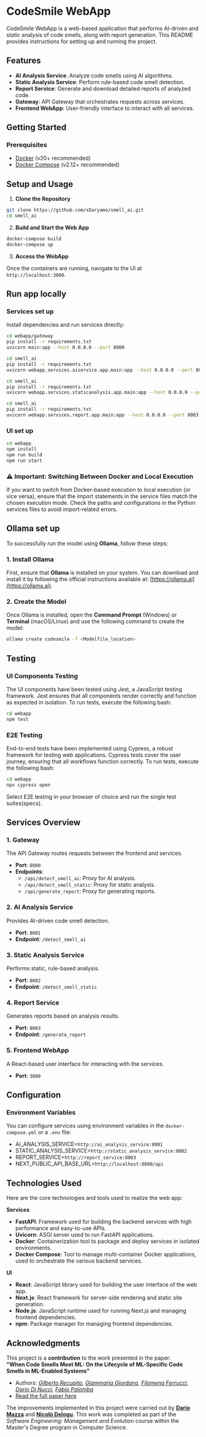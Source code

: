 # **CodeSmile WebApp**

CodeSmile WebApp is a web-based application that performs AI-driven and static analysis of code smells, along with report generation. This README provides instructions for setting up and running the project.

## **Features**
- **AI Analysis Service**: Analyze code smells using AI algorithms.
- **Static Analysis Service**: Perform rule-based code smell detection.
- **Report Service**: Generate and download detailed reports of analyzed code.
- **Gateway**: API Gateway that orchestrates requests across services.
- **Frontend WebApp**: User-friendly interface to interact with all services.

## **Getting Started**

### **Prerequisites**
- [Docker](https://www.docker.com/) (v20+ recommended)
- [Docker Compose](https://docs.docker.com/compose/) (v2.12+ recommended)

## **Setup and Usage**

1. **Clone the Repository**
```bash
git clone https://github.com/xDaryamo/smell_ai.git
cd smell_ai
``` 

2. **Build and Start the Web App**
```bash
docker-compose build
docker-compose up
``` 

3. **Access the WebApp**

Once the containers are running, navigate to the UI at `http://localhost:3000`.


## **Run app locally**

### **Services set up**
Install dependencies and run services directly: 

```bash
cd webapp/gateway
pip install -r requirements.txt
uvicorn main:app --host 0.0.0.0 --port 8000
``` 

```bash
cd smell_ai
pip install -r requirements.txt
uvicorn webapp.services.aiservice.app.main:app --host 0.0.0.0 --port 8001
``` 

```bash
cd smell_ai
pip install -r requirements.txt
uvicorn webapp.services.staticanalysis.app.main:app --host 0.0.0.0 --port 8002
``` 

```bash
cd smell_ai
pip install -r requirements.txt
uvicorn webapp.services.report.app.main:app --host 0.0.0.0 --port 8003
``` 

### **UI set up**
```bash
cd webapp
npm install
npm run build
npm run start
```

### ⚠️ Important: Switching Between Docker and Local Execution
If you want to switch from Docker-based execution to local execution (or vice versa), ensure that the import statements in the service files match the chosen execution mode.
Check the paths and configurations in the Python services files to avoid import-related errors.

## **Ollama set up**

To successfully run the model using **Ollama**, follow these steps:

### 1. Install Ollama
First, ensure that **Ollama** is installed on your system. You can download and install it by following the official instructions available at: [https://ollama.ai](https://ollama.ai).

### 2. Create the Model
Once Ollama is installed, open the **Command Prompt** (Windows) or **Terminal** (macOS/Linux) and use the following command to create the model:

```bash
ollama create codesmile -f <Modelfile_location>
```

## **Testing**

### **UI Components Testing**
The UI components have been tested using Jest, a JavaScript testing framework. Jest ensures that all components render correctly and function as expected in isolation. To run tests, execute the following bash:

```bash
cd webapp
npm test
``` 

### **E2E Testing**
End-to-end tests have been implemented using Cypress, a robust framework for testing web applications. Cypress tests cover the user journey, ensuring that all workflows function correctly. To run tests, execute the following bash:

```bash
cd webapp
npx cypress open
``` 
Select E2E testing in your browser of choice and run the single test suites(specs).

## **Services Overview**

### **1. Gateway**
The API Gateway routes requests between the frontend and services.
- **Port**: `8000`
- **Endpoints**:
  - `/api/detect_smell_ai`: Proxy for AI analysis.
  - `/api/detect_smell_static`: Proxy for static analysis.
  - `/api/generate_report`: Proxy for generating reports.

### **2. AI Analysis Service**
Provides AI-driven code smell detection.
- **Port**: `8001`
- **Endpoint**: `/detect_smell_ai`

### **3. Static Analysis Service**
Performs static, rule-based analysis.
- **Port**: `8002`
- **Endpoint**: `/detect_smell_static`

### **4. Report Service**
Generates reports based on analysis results.
- **Port**: `8003`
- **Endpoint**: `/generate_report`

### **5. Frontend WebApp**
A React-based user interface for interacting with the services.
- **Port**: `3000`


## **Configuration**

### **Environment Variables**
You can configure services using environment variables in the `docker-compose.yml` or a `.env` file:
- AI_ANALYSIS_SERVICE=`http://ai_analysis_service:8001`
- STATIC_ANALYSIS_SERVICE=`http://static_analysis_service:8002`
- REPORT_SERVICE=`http://report_service:8003`
- NEXT_PUBLIC_API_BASE_URL=`http://localhost:8000/api`

## **Technologies Used**
Here are the core technologies and tools used to realize the web app:

**Services**
- **FastAPI**: Framework used for building the backend services with high performance and easy-to-use APIs.
- **Uvicorn**: ASGI server used to run FastAPI applications.
- **Docker**: Containerization tool to package and deploy services in isolated environments.
- **Docker Compose**: Tool to manage multi-container Docker applications, used to orchestrate the various backend services.
  
**UI**
- **React**: JavaScript library used for building the user interface of the web app.
- **Next.js**: React framework for server-side rendering and static site generation.
- **Node.js**: JavaScript runtime used for running Next.js and managing frontend dependencies.
- **npm**: Package manager for managing frontend dependencies.

## Acknowledgments

This project is a **contribution** to the work presented in the paper:  
**"When Code Smells Meet ML: On the Lifecycle of ML-Specific Code Smells in ML-Enabled Systems"**  
- Authors: *[Gilberto Recupito](https://github.com/gilbertrec), [Giammaria Giordano](https://github.com/giammariagiordano), [Filomena Ferrucci](https://docenti.unisa.it/001775/en/home), [Dario Di Nucci](https://github.com/dardin88), [Fabio Palomba](https://github.com/fpalomba)*  
- [Read the full paper here](https://arxiv.org/abs/2403.08311)

The improvements implemented in this project were carried out by **[Dario Mazza](https://github.com/xDaryamo)** and **[Nicolò Delogu](https://github.com/XJustUnluckyX)**. This work was completed as part of the *Software Engineering: Management and Evolution* course within the Master's Degree program in Computer Science.
